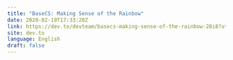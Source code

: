 ```yaml
---
title: "BaseCS: Making Sense of the Rainbow"
date: 2020-02-19T17:33:20Z
link: https://dev.to/devteam/basecs-making-sense-of-the-rainbow-28i8?utm_medium=RSS&utm_source=news.12bit.vn
site: dev.to
language: English
draft: false
---
```

